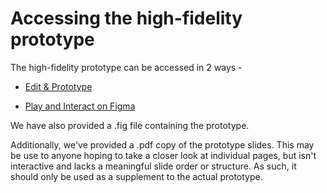 # Accessing the high-fidelity prototype

The high-fidelity prototype can be accessed in 2 ways -

- [Edit & Prototype](https://www.figma.com/file/Xmit6kEwCE30QLxYb5rysC/Telstra-Dat-Normalisation?node-id=0%3A1)

- [Play and Interact on Figma](https://www.figma.com/proto/Xmit6kEwCE30QLxYb5rysC/Telstra-Dat-Normalisation?node-id=1%3A3&scaling=scale-down&page-id=0%3A1)

We have also provided a .fig file containing the prototype.

Additionally, we've provided a .pdf copy of the prototype slides. This may be use to anyone hoping to take a closer look at individual pages, but isn't interactive and lacks a meaningful slide order or structure. As such, it should only be used as a supplement to the actual prototype.
